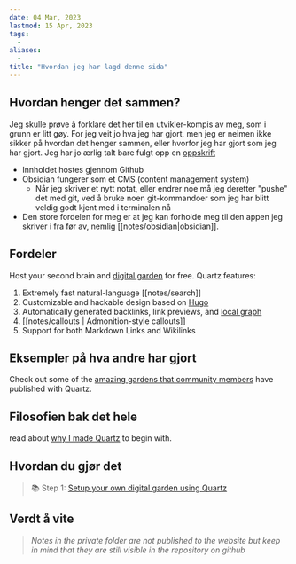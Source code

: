 ```yaml
---
date: 04 Mar, 2023
lastmod: 15 Apr, 2023
tags:
  - 
aliases:
  - 
title: "Hvordan jeg har lagd denne sida"
---
```


## Hvordan henger det sammen?

Jeg skulle prøve å forklare det her til en utvikler-kompis av meg, som i grunn er litt gøy. For jeg veit jo hva jeg har gjort, men jeg er neimen ikke sikker på hvordan det henger sammen, eller hvorfor jeg har gjort som jeg har gjort. Jeg har jo ærlig talt bare fulgt opp en [oppskrift](notes/setup.md)

- Innholdet hostes gjennom Github
- Obsidian fungerer som et CMS (content management system)
	- Når jeg skriver et nytt notat, eller endrer noe må jeg deretter "pushe" det med git, ved å bruke noen git-kommandoer som jeg har blitt veldig godt kjent med i terminalen nå
- Den store fordelen for meg er at jeg kan forholde meg til den appen jeg skriver i fra før av, nemlig [[notes/obsidian|obsidian]]. 

## Fordeler

Host your second brain and [digital garden](https://jzhao.xyz/posts/networked-thought) for free. Quartz features:

1. Extremely fast natural-language [[notes/search]]
2. Customizable and hackable design based on [Hugo](https://gohugo.io/)
3. Automatically generated backlinks, link previews, and [local graph](notes/local%20graph.md)
4. [[notes/callouts | Admonition-style callouts]]
5. Support for both Markdown Links and Wikilinks

## Eksempler på hva andre har gjort

Check out some of the [amazing gardens that community members](notes/showcase.md) have published with Quartz. 

## Filosofien bak det hele 

read about [why I made Quartz](notes/philosophy.md) to begin with.

## Hvordan du gjør det

> 📚 Step 1: [Setup your own digital garden using Quartz](notes/setup.md)

## Verdt å vite

> *Notes in the private folder are not published to the website but keep in mind that they are still visible in the repository on github*
